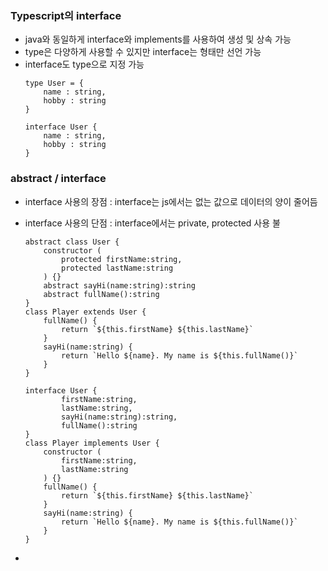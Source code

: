
### Typescript의 interface
- java와 동일하게 interface와 implements를 사용하여 생성 및 상속 가능
- type은 다양하게 사용할 수 있지만 interface는 형태만 선언 가능
- interface도 type으로 지정 가능
    ```tsx
    type User = {
    	name : string,
    	hobby : string
    }
    
    interface User {
    	name : string,
    	hobby : string
    }
    ```

### abstract / interface
- interface 사용의 장점 : interface는 js에서는 없는 값으로 데이터의 양이 줄어듬
- interface 사용의 단점 : interface에서는 private, protected 사용 불
    ```tsx
    abstract class User {
    	constructor (
    		protected firstName:string,
    		protected lastName:string
    	) {}
    	abstract sayHi(name:string):string
    	abstract fullName():string
    }
    class Player extends User {
    	fullName() {
    		return `${this.firstName} ${this.lastName}`
    	}
    	sayHi(name:string) {
    		return `Hello ${name}. My name is ${this.fullName()}`
    	}
    }
    ```
    
    ```tsx
    interface User {
    		firstName:string,
    		lastName:string,
    		sayHi(name:string):string,
    		fullName():string
    }
    class Player implements User {
    	constructor (
    		firstName:string,
    		lastName:string
    	) {}
    	fullName() {
    		return `${this.firstName} ${this.lastName}`
    	}
    	sayHi(name:string) {
    		return `Hello ${name}. My name is ${this.fullName()}`
    	}
    }
    ```
- 
